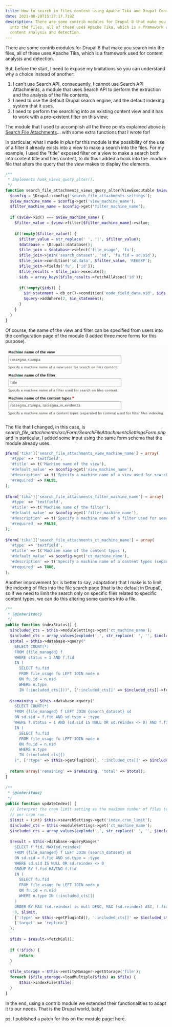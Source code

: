 ```yaml
---
title: How to search in files content using Apache Tika and Drupal Content Views
date: 2021-08-20T15:27:17.719Z
description: There are some contrib modules for Drupal 8 that make you search
  into the files, all of these uses Apache Tika, which is a framework used for
  content analysis and detection.
---
```

There are some contrib modules for Drupal 8 that make you search into the files, all of these uses Apache Tika, which is a framework used for content analysis and detection.

But, before the start, I need to expose my limitations so you can understand why a choice instead of another:

1. I can't use Search API, consequently, I cannot use Search API Attachments, a module that uses Search API to perform the extraction and the analysis of the file contents,
2. I need to use the default Drupal search engine, and the default indexing system that it uses,
3. I need to perform the searching into an existing content view and it has to work with a pre-existent filter on this view;

The module that I used to accomplish all the three points explained above is [Search File Attachments](https://www.drupal.org/project/search_file_attachments)... with some extra functions that I wrote for!

In particular, what I made *in plus* for this module is the possibility of the use of a filter it already exists into a view to make a search into the files. For my example, I used the "title" exposed filter on a view to make a search both into content title and files content, to do this I added a hook into the .module file that alters the query that the view makes to display the elements.

```php
/**
 * Implements hook_views_query_alter().
 */
function search_file_attachments_views_query_alter(ViewExecutable $view, QueryPluginBase $query) {
  $config = \Drupal::config('search_file_attachments.settings');
  $view_machine_name = $config->get('view_machine_name');
  $filter_machine_name = $config->get('filter_machine_name');

  if ($view->id() === $view_machine_name) {
    $filter_value = $view->filter[$filter_machine_name]->value;

    if(!empty($filter_value)) {
      $filter_value = str_replace(' ', '|', $filter_value);
      $database = \Drupal::database();
      $file_join = $database->select('file_usage', 'fu');
      $file_join->join('search_dataset', 'sd', 'fu.fid = sd.sid');
      $file_join->condition('sd.data', $filter_value, 'REGEXP');
      $file_join->fields('fu', ['id']);
      $file_results = $file_join->execute();
      $ids = array_keys($file_results->fetchAllAssoc('id'));

      if(!empty($ids)) {
        $in_statement = db_or()->condition('node_field_data.nid', $ids, 'IN');
        $query->addWhere(2, $in_statement);
      }
    }
  }
}
```



Of course, the name of the view and filter can be specified from users into the configuration page of the module (I added three more forms for this purpose).

![search file attachments form](search_file_attachments_form.png "Search File Attachments Form")



The file that I changed, in this case, is *search_file_attachments/src/Form/SearchFileAttachmentsSettingsForm.php* and in particular, I added some input using the same form schema that the module already uses. 

```php
$form['tika']['search_file_attachments_view_machine_name'] = array(
  '#type' => 'textfield',
  '#title' => t('Machine name of the view'),
  '#default_value' => $config->get('view_machine_name'),
  '#description' => t('Specify a machine name of a view used for search on files content.'),
  '#required' => FALSE,
);

$form['tika']['search_file_attachments_filter_machine_name'] = array(
  '#type' => 'textfield',
  '#title' => t('Machine name of the filter'),
  '#default_value' => $config->get('filter_machine_name'),
  '#description' => t('Specify a machine name of a filter used for search on files content.'),
  '#required' => FALSE,
);

$form['tika']['search_file_attachments_ct_machine_name'] = array(
  '#type' => 'textfield',
  '#title' => t('Machine name of the content types'),
  '#default_value' => $config->get('ct_machine_name'),
  '#description' => t('Specify a machine name of a content types (separated by comma) used for filter files indexing.'),
  '#required' => TRUE,
);
```

Another improvement (or is better to say, adaptation) that I make is to limit the indexing of files into the file search page (that is the default in Drupal), so if we need to limit the search only on specific files related to specific content types, we can do this altering some queries into a file.

```php
/**
 * {@inheritdoc}
 */
public function indexStatus() {
  $included_cts = $this->moduleSettings->get('ct_machine_name');
  $included_cts = array_values(explode(',', str_replace(' ', '', $included_cts)));
  $total = $this->database->query("
    SELECT COUNT(*) 
    FROM {file_managed} f 
    WHERE status = 1 AND f.fid 
    IN (
      SELECT fu.fid 
      FROM file_usage fu LEFT JOIN node n 
      ON fu.id = n.nid 
      WHERE n.type 
      IN (:included_cts[]))", [':included_cts[]' => $included_cts])->fetchField();
  
  $remaining = $this->database->query("
    SELECT COUNT(*) 
    FROM {file_managed} f LEFT JOIN {search_dataset} sd 
    ON sd.sid = f.fid AND sd.type = :type 
    WHERE f.status = 1 AND (sd.sid IS NULL OR sd.reindex <> 0) AND f.fid 
    IN (
      SELECT fu.fid 
      FROM file_usage fu LEFT JOIN node n 
      ON fu.id = n.nid 
      WHERE n.type 
      IN (:included_cts[])
    )", [':type' => $this->getPluginId(), ':included_cts[]' => $included_cts])->fetchField();

  return array('remaining' => $remaining, 'total' => $total);
}

/**
 * {@inheritdoc}
 */
public function updateIndex() {
  // Interpret the cron limit setting as the maximum number of files to index
  // per cron run.
  $limit = (int) $this->searchSettings->get('index.cron_limit');
  $included_cts = $this->moduleSettings->get('ct_machine_name');
  $included_cts = array_values(explode(',', str_replace(' ', '', $included_cts)));

  $result = $this->database->queryRange("
    SELECT f.fid, MAX(sd.reindex) 
    FROM {file_managed} f LEFT JOIN {search_dataset} sd 
    ON sd.sid = f.fid AND sd.type = :type 
    WHERE sd.sid IS NULL OR sd.reindex <> 0 
    GROUP BY f.fid HAVING f.fid 
    IN (
      SELECT fu.fid 
      FROM file_usage fu LEFT JOIN node n 
      ON fu.id = n.nid 
      WHERE n.type IN (:included_cts[])
    ) 
    ORDER BY MAX (sd.reindex) is null DESC, MAX (sd.reindex) ASC, f.fid ASC", 
    0, $limit, 
    [':type' => $this->getPluginId(), ':included_cts[]' => $included_cts], 
    ['target' => 'replica']
  );

  $fids = $result->fetchCol();

  if (!$fids) {
      return;
  }

  $file_storage = $this->entityManager->getStorage('file');
  foreach ($file_storage->loadMultiple($fids) as $file) {
      $this->indexFile($file);
  }
}
```



In the end, using a contrib module we extended their functionalities to adapt it to our needs. That is the Drupal world, baby!

ps. I published a patch for this on the module page: here.
